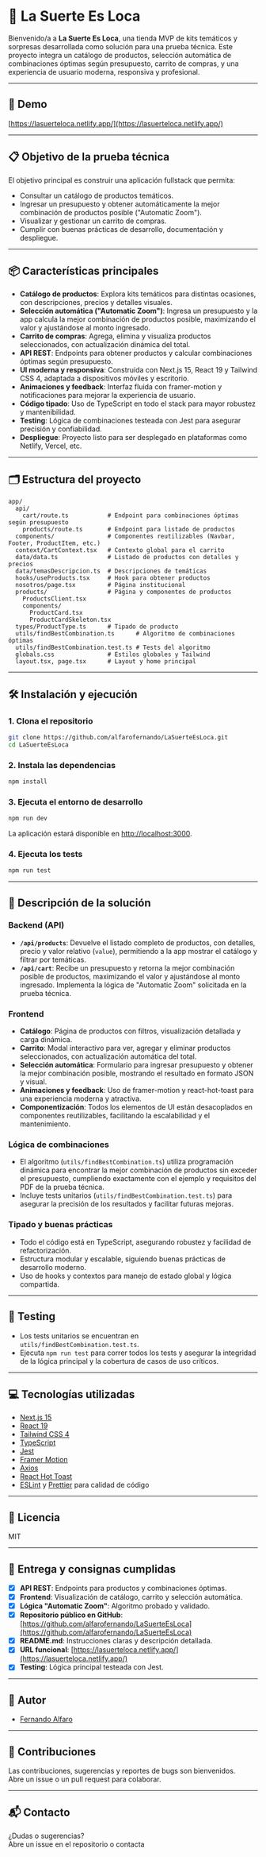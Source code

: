 # 🎁 La Suerte Es Loca

Bienvenido/a a **La Suerte Es Loca**, una tienda MVP de kits temáticos y sorpresas desarrollada como solución para una prueba técnica. Este proyecto integra un catálogo de productos, selección automática de combinaciones óptimas según presupuesto, carrito de compras, y una experiencia de usuario moderna, responsiva y profesional.

---

## 🚀 Demo

[https://lasuerteloca.netlify.app/](https://lasuerteloca.netlify.app/)

---

## 📋 Objetivo de la prueba técnica

El objetivo principal es construir una aplicación fullstack que permita:

- Consultar un catálogo de productos temáticos.
- Ingresar un presupuesto y obtener automáticamente la mejor combinación de productos posible ("Automatic Zoom").
- Visualizar y gestionar un carrito de compras.
- Cumplir con buenas prácticas de desarrollo, documentación y despliegue.

---

## 📦 Características principales

- **Catálogo de productos**: Explora kits temáticos para distintas ocasiones, con descripciones, precios y detalles visuales.
- **Selección automática ("Automatic Zoom")**: Ingresa un presupuesto y la app calcula la mejor combinación de productos posible, maximizando el valor y ajustándose al monto ingresado.
- **Carrito de compras**: Agrega, elimina y visualiza productos seleccionados, con actualización dinámica del total.
- **API REST**: Endpoints para obtener productos y calcular combinaciones óptimas según presupuesto.
- **UI moderna y responsiva**: Construida con Next.js 15, React 19 y Tailwind CSS 4, adaptada a dispositivos móviles y escritorio.
- **Animaciones y feedback**: Interfaz fluida con framer-motion y notificaciones para mejorar la experiencia de usuario.
- **Código tipado**: Uso de TypeScript en todo el stack para mayor robustez y mantenibilidad.
- **Testing**: Lógica de combinaciones testeada con Jest para asegurar precisión y confiabilidad.
- **Despliegue**: Proyecto listo para ser desplegado en plataformas como Netlify, Vercel, etc.

---

## 🗂️ Estructura del proyecto

```
app/
  api/
    cart/route.ts           # Endpoint para combinaciones óptimas según presupuesto
    products/route.ts       # Endpoint para listado de productos
  components/               # Componentes reutilizables (Navbar, Footer, ProductItem, etc.)
  context/CartContext.tsx   # Contexto global para el carrito
  data/data.ts              # Listado de productos con detalles y precios
  data/temasDescripcion.ts  # Descripciones de temáticas
  hooks/useProducts.tsx     # Hook para obtener productos
  nosotros/page.tsx         # Página institucional
  products/                 # Página y componentes de productos
    ProductsClient.tsx
    components/
      ProductCard.tsx
      ProductCardSkeleton.tsx
  types/ProductType.ts      # Tipado de producto
  utils/findBestCombination.ts      # Algoritmo de combinaciones óptimas
  utils/findBestCombination.test.ts # Tests del algoritmo
  globals.css               # Estilos globales y Tailwind
  layout.tsx, page.tsx      # Layout y home principal
```

---

## 🛠️ Instalación y ejecución

### 1. Clona el repositorio

```bash
git clone https://github.com/alfarofernando/LaSuerteEsLoca.git
cd LaSuerteEsLoca
```

### 2. Instala las dependencias

```bash
npm install
```

### 3. Ejecuta el entorno de desarrollo

```bash
npm run dev
```
La aplicación estará disponible en [http://localhost:3000](http://localhost:3000).

### 4. Ejecuta los tests

```bash
npm run test
```

---

## 🧩 Descripción de la solución

### Backend (API)

- **`/api/products`**: Devuelve el listado completo de productos, con detalles, precio y valor relativo (`value`), permitiendo a la app mostrar el catálogo y filtrar por temáticas.
- **`/api/cart`**: Recibe un presupuesto y retorna la mejor combinación posible de productos, maximizando el valor y ajustándose al monto ingresado. Implementa la lógica de "Automatic Zoom" solicitada en la prueba técnica.

### Frontend

- **Catálogo**: Página de productos con filtros, visualización detallada y carga dinámica.
- **Carrito**: Modal interactivo para ver, agregar y eliminar productos seleccionados, con actualización automática del total.
- **Selección automática**: Formulario para ingresar presupuesto y obtener la mejor combinación posible, mostrando el resultado en formato JSON y visual.
- **Animaciones y feedback**: Uso de framer-motion y react-hot-toast para una experiencia moderna y atractiva.
- **Componentización**: Todos los elementos de UI están desacoplados en componentes reutilizables, facilitando la escalabilidad y el mantenimiento.

### Lógica de combinaciones

- El algoritmo (`utils/findBestCombination.ts`) utiliza programación dinámica para encontrar la mejor combinación de productos sin exceder el presupuesto, cumpliendo exactamente con el ejemplo y requisitos del PDF de la prueba técnica.
- Incluye tests unitarios (`utils/findBestCombination.test.ts`) para asegurar la precisión de los resultados y facilitar futuras mejoras.

### Tipado y buenas prácticas

- Todo el código está en TypeScript, asegurando robustez y facilidad de refactorización.
- Estructura modular y escalable, siguiendo buenas prácticas de desarrollo moderno.
- Uso de hooks y contextos para manejo de estado global y lógica compartida.

---

## 🧪 Testing

- Los tests unitarios se encuentran en `utils/findBestCombination.test.ts`.
- Ejecuta `npm run test` para correr todos los tests y asegurar la integridad de la lógica principal y la cobertura de casos de uso críticos.

---

## 💻 Tecnologías utilizadas

- [Next.js 15](https://nextjs.org/)
- [React 19](https://react.dev/)
- [Tailwind CSS 4](https://tailwindcss.com/)
- [TypeScript](https://www.typescriptlang.org/)
- [Jest](https://jestjs.io/)
- [Framer Motion](https://www.framer.com/motion/)
- [Axios](https://axios-http.com/)
- [React Hot Toast](https://react-hot-toast.com/)
- [ESLint](https://eslint.org/) y [Prettier](https://prettier.io/) para calidad de código

---

## 📄 Licencia

MIT

---

## 📑 Entrega y consignas cumplidas

- [x] **API REST**: Endpoints para productos y combinaciones óptimas.
- [x] **Frontend**: Visualización de catálogo, carrito y selección automática.
- [x] **Lógica "Automatic Zoom"**: Algoritmo probado y validado.
- [x] **Repositorio público en GitHub**: [https://github.com/alfarofernando/LaSuerteEsLoca](https://github.com/alfarofernando/LaSuerteEsLoca)
- [x] **README.md**: Instrucciones claras y descripción detallada.
- [x] **URL funcional**: [https://lasuerteloca.netlify.app/](https://lasuerteloca.netlify.app/)
- [x] **Testing**: Lógica principal testeada con Jest.

---

## 👤 Autor

- [Fernando Alfaro](https://github.com/alfarofernando)

---

## 🤝 Contribuciones

Las contribuciones, sugerencias y reportes de bugs son bienvenidos.  
Abre un issue o un pull request para colaborar.

---

## 📬 Contacto

¿Dudas o sugerencias?  
Abre un issue en el repositorio o contacta